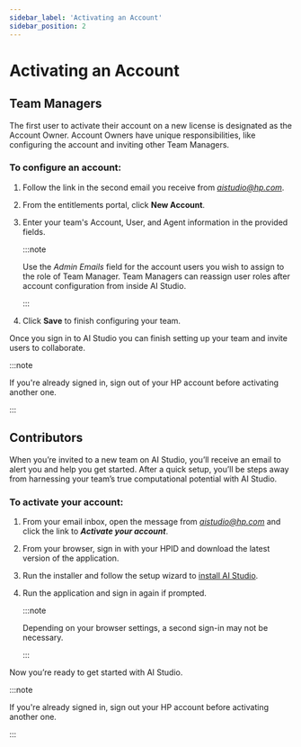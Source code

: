 ```yaml
---
sidebar_label: 'Activating an Account'
sidebar_position: 2
---
```


# Activating an Account


## Team Managers 

The first user to activate their account on a new license is designated as the Account Owner. Account Owners have unique responsibilities, like configuring the account and inviting other Team Managers. 

### To configure an account: 
  
1. Follow the link in the second email you receive from *aistudio@hp.com*. 

2. From the entitlements portal, click **New Account**. 

3. Enter your team's Account, User, and Agent information in the provided fields. 

    :::note 

    Use the *Admin Emails* field for the account users you wish to assign to the role of Team Manager. Team Managers can reassign user roles after account configuration from inside AI Studio.  

    ::: 

4. Click **Save** to finish configuring your team. 

Once you sign in to AI Studio you can finish setting up your team and invite users to collaborate.

:::note

If you're already signed in, sign out of your HP account before activating another one.

:::


## Contributors

When you’re invited to a new team on AI Studio, you’ll receive an email to alert you and help you get started. After a quick setup, you’ll be steps away from harnessing your team’s true computational potential with AI Studio.

### To activate your account: 

1. From your email inbox, open the message from *aistudio@hp.com* and click the link to ***Activate your account***. 

2. From your browser, sign in with your HPID and download the latest version of the application. 

3. Run the installer and follow the setup wizard to [install AI Studio](/docs/aistudio/setup/installation). 

4. Run the application and sign in again if prompted.

    :::note
    
    Depending on your browser settings, a second sign-in may not be necessary. 

    :::

Now you’re ready to get started with AI Studio. 

:::note

If you're already signed in, sign out your HP account before activating another one.

:::

